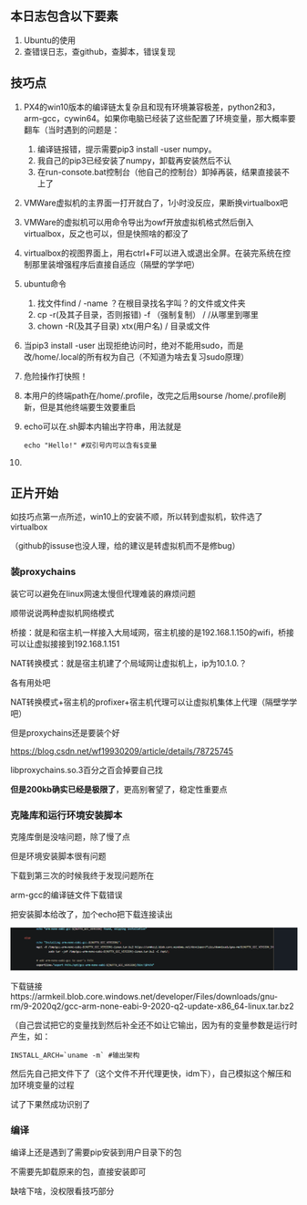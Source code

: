 ## 本日志包含以下要素



1. Ubuntu的使用
2. 查错误日志，查github，查脚本，错误复现



## 技巧点

1. PX4的win10版本的编译链太复杂且和现有环境兼容极差，python2和3，arm-gcc，cywin64。如果你电脑已经装了这些配置了环境变量，那大概率要翻车（当时遇到的问题是：

   1. 编译链报错，提示需要pip3 install -user numpy。
   2. 我自己的pip3已经安装了numpy，卸载再安装然后不认
   3. 在run-consote.bat控制台（他自己的控制台）卸掉再装，结果直接装不上了

2. VMWare虚拟机的主界面一打开就白了，1小时没反应，果断换virtualbox吧

3. VMWare的虚拟机可以用命令导出为owf开放虚拟机格式然后倒入virtualbox，反之也可以，但是快照啥的都没了

4. virtualbox的视图界面上，用右ctrl+F可以进入或退出全屏。在装完系统在控制那里装增强程序后直接自适应（隔壁的学学吧）

5. ubuntu命令

   1. 找文件find / -name ？在根目录找名字叫？的文件或文件夹
   2. cp -r(及其子目录，否则报错) -f （强制复制） / /从哪里到哪里
   3. chown -R(及其子目录) xtx(用户名)  / 目录或文件

6. 当pip3 install -user 出现拒绝访问时，绝对不能用sudo，而是改/home/.local的所有权为自己（不知道为啥去复习sudo原理）

7. 危险操作打快照！

8. 本用户的终端path在/home/.profile，改完之后用sourse /home/.profile刷新，但是其他终端要生效要重启

9. echo可以在.sh脚本内输出字符串，用法就是

   ```shell
   echo "Hello!" #双引号内可以含有$变量
   ```

10. 

## 正片开始

如技巧点第一点所述，win10上的安装不顺，所以转到虚拟机，软件选了virtualbox

（github的issuse也没人理，给的建议是转虚拟机而不是修bug）

### 装proxychains

装它可以避免在linux网速太慢但代理难装的麻烦问题

顺带说说两种虚拟机网络模式

桥接：就是和宿主机一样接入大局域网，宿主机接的是192.168.1.150的wifi，桥接可以让虚拟接接到192.168.1.151

NAT转换模式：就是宿主机建了个局域网让虚拟机上，ip为10.1.0.？

各有用处吧

NAT转换模式+宿主机的profixer+宿主机代理可以让虚拟机集体上代理（隔壁学学吧）

但是proxychains还是要装个好

https://blog.csdn.net/wf19930209/article/details/78725745

libproxychains.so.3百分之百会掉要自己找

**但是200kb确实已经是极限了**，更高别奢望了，稳定性重要点

### 克隆库和运行环境安装脚本

克隆库倒是没啥问题，除了慢了点

但是环境安装脚本很有问题

下载到第三次的时候我终于发现问题所在

arm-gcc的编译链文件下载错误

把安装脚本给改了，加个echo把下载连接读出

![image-20210327002845702](https://raw.githubusercontent.com/xutongxin1/xutongxin1.github.io/master/asset/%E6%97%A5%E5%BF%97/2020image-20210327002845702.png)

下载链接https://armkeil.blob.core.windows.net/developer/Files/downloads/gnu-rm/9-2020q2/gcc-arm-none-eabi-9-2020-q2-update-x86_64-linux.tar.bz2

（自己尝试把它的变量找到然后补全还不如让它输出，因为有的变量参数是运行时产生，如：

```shell
INSTALL_ARCH=`uname -m` #输出架构
```

然后先自己把文件下了（这个文件不开代理更快，idm下），自己模拟这个解压和加环境变量的过程

试了下果然成功识别了

### 编译

编译上还是遇到了需要pip安装到用户目录下的包

不需要先卸载原来的包，直接安装即可

缺啥下啥，没权限看技巧部分





